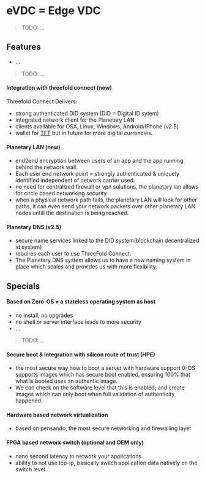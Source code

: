 # eVDC = Edge VDC

> TODO: ...

## Features

- ...

> TODO: ...


#### Integration with threefold connect (new)

Threefold Connect Delivers:

- strong authenticated DID system (DID = Digital ID sytem)
- integrated network client for the Planetary LAN 
- clients available for OSX, Linux, Windows, Android/IPhone (v2.5)
- wallet for [TFT](threefold__threefold_token) but in future for more digital currencies.
    
#### Planetary LAN (new)

- end2end encryption between users of an app and the app running behind the network wall.
- Each user end network point = strongly authenticated & uniquely identified independent of network carrier used.
- no need for centralized firewall or vpn solutions, the planetary lan allows for circle based networking security
- when a physical network path fails, the planetary LAN will look for other paths, it can even send your network packets over other planetary LAN nodes untill the destination is being reached.

#### Planetary DNS (v2.5)

- secure name services linked to the DID system(blockchain decentralized id system)
- requires each user to use ThreeFold Connect.
- The Planetary DNS system allows us to have a new naming system in place which scales and provides us with more flexibility.

## Specials

#### Based on Zero-OS = a stateless operating system as host
    
- no install, no upgrades
- no shell or server interface leads to more security
- ...

>TODO: ...


#### Secure boot & integration with silicon route of trust (HPE)

- the most secure way how to boot a server with hardware support 0-OS supports images which has secure boot enabled, ensuring 100% that what is booted uses an authentic image. 
- We can check on the software level that this is enabled, and create images which can only boot when full validation of authenticity happened. 

#### Hardware based network virtualization 

- based on pensando, the most secure networking and firewalling layer
    
#### FPGA based network switch (optional and OEM only)

- nano second latency to network your applications 
- ability to not use tcp-ip, basically switch application data natively on the switch level
    